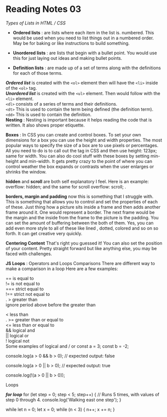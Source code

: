 # Reading Notes 03

_Types of Lists in HTML / CSS_
- **Ordered lists** : are lists where each item in the list is.
numbered. This would be used when you need to list things out in a numbered order. May be for baking or like instructions to build something. 
- **Unordered lists** : are lists that begin with a bullet point.
You would use this for just laying out ideas and making bullet points.  

- **Definition lists** : are made up of a set of terms along with the definitions for each of those terms.  

**_Ordered list_** is created with the `<ol>` element then will have the `<li>` inside of the `<ol>` tag.  
**_Unordered list_**  is created with the `<ul>` element. Then would follow with the `<li>` element.  
`<dl>` consists of a series of terms and
their definitions.  
`<dt>` This is used to contain the term
being defined (the definition
term).  
`<dd>` This is used to contain the
definition.   
**Nesting** : Nesting is important because it helps reading the code that is written. It also shows proper etiquette.  

**Boxes** : In CSS you can create and control boxes. To
set your own dimensions for a box you can use the height and
width properties. The most popular ways to specify the size of a box are to use pixels or percentages.  All you need to do is to call out the tag in CSS and then use height: 123px; same for width. You can also do cool stuff with these boxes by setting min-height and min-width. It gets pretty crazy to the point of where you can control weather the box expands or contrasts when the user enlarges or shrinks the window.   

**hidden** and **scroll** are both self explanatory I feel. Here is an example: overflow: hidden; and the same for scroll overflow: scroll; .  

**borders, margin and padding** now this is something that I struggle with. This is something that allows you to control and set the properties of each of these. Just thing how a picture sits inside a frame and then adds another frame around it. One would represent a border. The next frame would be the margin and the inside from the frame to the picture is the padding. You can set the amount of buffering between the both of them. Yes, you can add even more style to all of these like lined , dotted, colored and so on so forth. It can get creative very quickly.  

**Centering Content**  That's right you guessed it! You can also set the position of your content. Pretty straight forward but like anything else, you may be faced with challenges.  

**JS Loops** : Operators and Loops Comparisons
There are different way to make a comparison in a loop Here are a few examples:

== is equal to  
!= is not equal to  
=== strict equal to  
!== strict not equal to  
. > greater than  
ignore period above before the greater than

< less than  
. >= greater than or equal to  
<= less than or equal to  
&& logical and  
|| logical or  
! logical not  
Some examples of logical and / or const a = 3; const b = -2;

console.log(a > 0 && b > 0); // expected output: false

console.log(a > 0 || b > 0); // expected output: true

console.log(!(a > 0 || b > 0));

Loops

**_for loop_**
for (let step = 0; step < 5; step++) { // Runs 5 times, with values of step 0 through 4. console.log('Walking east one step'); }  


while
let n = 0; let x = 0; while (n < 3) { n++; x += n; }


